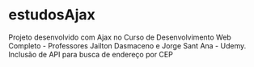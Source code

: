 # estudosAjax

Projeto desenvolvido com Ajax no Curso de Desenvolvimento Web Completo - Professores Jailton Dasmaceno e Jorge Sant Ana - Udemy.
Inclusão de API para busca de endereço por CEP
